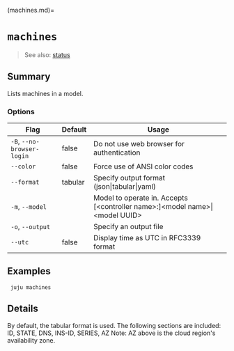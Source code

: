 (machines.md)=
# `machines`
> See also: [status](#status)

## Summary
Lists machines in a model.

### Options
| Flag | Default | Usage |
| --- | --- | --- |
| `-B`, `--no-browser-login` | false | Do not use web browser for authentication |
| `--color` | false | Force use of ANSI color codes |
| `--format` | tabular | Specify output format (json&#x7c;tabular&#x7c;yaml) |
| `-m`, `--model` |  | Model to operate in. Accepts [&lt;controller name&gt;:]&lt;model name&gt;&#x7c;&lt;model UUID&gt; |
| `-o`, `--output` |  | Specify an output file |
| `--utc` | false | Display time as UTC in RFC3339 format |

## Examples

     juju machines


## Details

By default, the tabular format is used.
The following sections are included: ID, STATE, DNS, INS-ID, SERIES, AZ
Note: AZ above is the cloud region's availability zone.